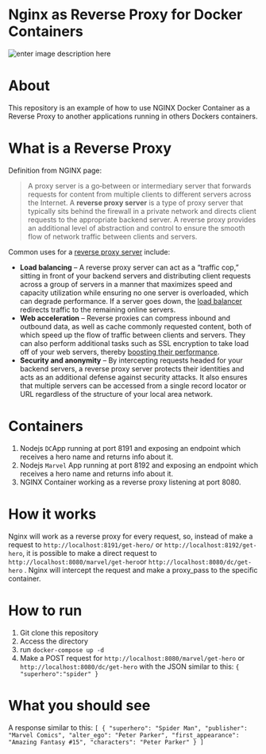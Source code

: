 # Nginx as Reverse Proxy for Docker Containers

![enter image description here](https://i.imgur.com/NLkFBWE.png)

# About
This repository is an example of how to use NGINX Docker Container as a Reverse Proxy to another applications running in others Dockers containers. 

# What is a Reverse Proxy
Definition from NGINX page:

> A proxy server is a go‑between or intermediary server that forwards requests for content from multiple clients to different servers across the Internet. A  **reverse proxy server**  is a type of proxy server that typically sits behind the firewall in a private network and directs client requests to the appropriate backend server. A reverse proxy provides an additional level of abstraction and control to ensure the smooth flow of network traffic between clients and servers.

Common uses for a  [reverse proxy server](https://docs.nginx.com/nginx/admin-guide/web-server/reverse-proxy/)  include:

-   **Load balancing** – A reverse proxy server can act as a “traffic cop,” sitting in front of your backend servers and distributing client requests across a group of servers in a manner that maximizes speed and capacity utilization while ensuring no one server is overloaded, which can degrade performance. If a server goes down, the  [load balancer](https://www.nginx.com/solutions/adc/)  redirects traffic to the remaining online servers.
-   **Web acceleration** – Reverse proxies can compress inbound and outbound data, as well as cache commonly requested content, both of which speed up the flow of traffic between clients and servers. They can also perform additional tasks such as SSL encryption to take load off of your web servers, thereby  [boosting their performance](https://www.nginx.com/resources/glossary/web-acceleration/).
-   **Security and anonymity** – By intercepting requests headed for your backend servers, a reverse proxy server protects their identities and acts as an additional defense against security attacks. It also ensures that multiple servers can be accessed from a single record locator or URL regardless of the structure of your local area network.


# Containers
1. Nodejs `DC`App running at port 8191 and exposing an endpoint which receives a hero name and returns info about it.
2. Nodejs `Marvel` App running at port 8192 and exposing an endpoint which receives a hero name and returns info about it.
3. NGINX Container working as a reverse proxy listening at port 8080.

# How it works

 Nginx will work as a reverse proxy for every request, so, instead of make a request to `http://localhost:8191/get-hero/` or `http://localhost:8192/get-hero`, it is possible to make a direct request to `http://localhost:8080/marvel/get-hero`or `http://localhost:8080/dc/get-hero` . Nginx will intercept the request and make a proxy_pass to the specific container.

# How to run

 1. Git clone this repository
 2. Access the directory
 3. run `docker-compose up -d`
 4. Make a POST request for `http://localhost:8080/marvel/get-hero` or `http://localhost:8080/dc/get-hero` with the JSON similar to this: `{
	"superhero":"spider"
}`
 

# What you should see
A response similar to this:
`[
  {
    "superhero": "Spider Man",
    "publisher": "Marvel Comics",
    "alter_ego": "Peter Parker",
    "first_appearance": "Amazing Fantasy #15",
    "characters": "Peter Parker"
  }
]`
